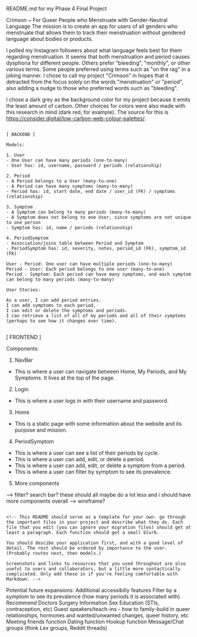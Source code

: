 README.md for my Phase 4 Final Project

Crimson ~ For Queer People who Menstruate with Gender-Neutral Language
The mission is to create an app for users of all genders who menstruate that allows them to track their menstruation without gendered language about bodies or products.

I polled my Instagram followers about what language feels best for them regarding menstruation. It seems that both menstruation and period causes dysphoria for different people. Others prefer "bleeding", "monthly", or other various terms. Some people preferred using terms such as "on the rag" in a joking manner. I chose to call my project "Crimson" in hopes that it detracted from the focus solely on the words "menstruation" or "period", also adding a nudge to those who preferred words such as "bleeding". 

I chose a dark grey as the background color for my project because it emits the least amount of carbon. Other choices for colors were also made with this research in mind (dark red, for example). The source for this is https://consider.digital/low-carbon-web-colour-palettes/.

~~~~~~~~~~~~~~~~~~~~~~~~~~~~~~~~~~~~~~~~~~~~~~~~~~~~~~~~~~~~~~~~~~~~~~~~~~~

[ BACKEND ]

Models:

1. User
- One User can have many periods (one-to-many)
- User has: id, username, password / periods (relationship)

2. Period
- A Period belongs to a User (many-to-one)
- A Period can have many symptoms (many-to-many)
- Period has: id, start date, end date / user_id (FK) / symptoms (relationship)

3. Symptom
- A Symptom can belong to many periods (many-to-many)
- A Symptom does not belong to one User, since symptoms are not unique to one person
- Symptom has: id, name / periods (relationship)

4. PeriodSymptom
- Association/joins table between Period and Symptom
- PeriodSymptom has: id, severity, notes, period_id (FK), symptom_id (FK)

User - Period: One user can have multiple periods (one-to-many)
Period - User: Each period belongs to one user (many-to-one)
Period - Symptom: Each period can have many symptoms, and each symptom can belong to many periods (many-to-many)

User Stories:

As a user, I can add period entries.
I can add symptoms to each period.
I can edit or delete the symptoms and periods.
I can retrieve a list of all of my periods and all of their symptoms (perhaps to see how it changes over time).


~~~~~~~~~~~~~~~~~~~~~~~~~~~~~~~~~~~~~~~~~~~~~~~~~~~~~~~~~~~~~~~~~~~~~~~~~~~

[ FRONTEND ]

Components:

1. NavBar
- This is where a user can navigate between Home, My Periods, and My Symptoms. It lives at the top of the page.

2. Login
- This is where a user logs in with their username and password.

3. Home
- This is a static page with some information about the website and its purpose and mission.

4. PeriodSymptom
- This is where a user can see a list of their periods by cycle.
- This is where a user can add, edit, or delete a period.
- This is where a user can add, edit, or delete a symptom from a period.
- This is where a user can filter by symptom to see its prevalence.

5. More components

--> filter? search bar? these should all maybe do a lot less and i should have more components overall
--> wireframe?

~~~~~~~~~~~~~~~~~~~~~~~~~~~~~~~~~~~~~~~~~~~~~~~~~~~~~~~~~~~~~~~~~~~~~~~~~~~

<!-- This README should serve as a template for your own- go through the important files in your project and describe what they do. Each file that you edit (you can ignore your migration files) should get at least a paragraph. Each function should get a small blurb.

You should descibe your application first, and with a good level of detail. The rest should be ordered by importance to the user. (Probably routes next, then models.)

Screenshots and links to resources that you used throughout are also useful to users and collaborators, but a little more syntactically complicated. Only add these in if you're feeling comfortable with Markdown. -->

~~~~~~~~~~~~~~~~~~~~~~~~~~~~~~~~~~~~~~~~~~~~~~~~~~~~~~~~~~~~~~~~~~~~~~~~~~~

Potential future expansions:
Additional accessibiliy features
Filter by a symptom to see its prevalence (how many periods it is associated with)
Recommend Doctors
Surgery Information
Sex Education (STIs, contraception, etc)
Guest speakers/teach-ins - how to family-build in queer relationships, hormones and wanted/unwanted changes, queer history, etc
Meeting friends function
Dating function
Hookup function
Message/Chat groups (think Lex groups, Reddit threads)

